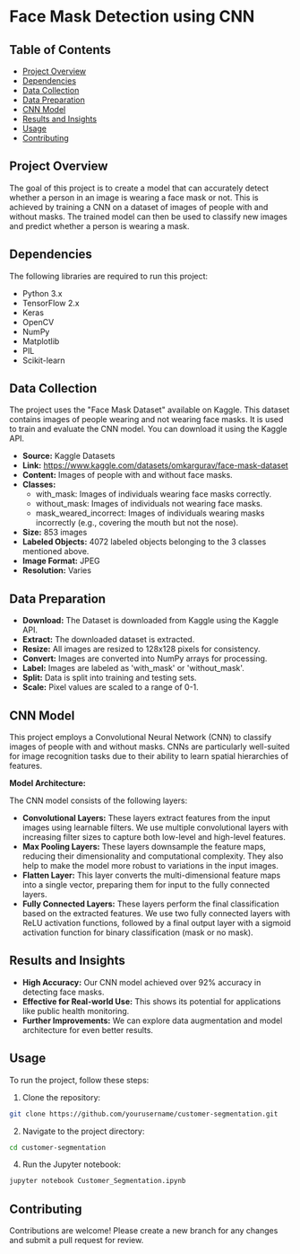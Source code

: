 # Face Mask Detection using CNN

## Table of Contents
- [Project Overview](#project-overview)
- [Dependencies](#dependencies)
- [Data Collection](#data-collection)
- [Data Preparation](#data-preparation)
- [CNN Model](#cnn-model)
- [Results and Insights](#results-and-insights)
- [Usage](#usage)
- [Contributing](#contributing)

## Project Overview
The goal of this project is to create a model that can accurately detect whether a person in an image is wearing a face mask or not. This is achieved by training a CNN on a dataset of images of people with and without masks. The trained model can then be used to classify new images and predict whether a person is wearing a mask.

## Dependencies
The following libraries are required to run this project:
- Python 3.x
- TensorFlow 2.x
- Keras
- OpenCV
- NumPy
- Matplotlib
- PIL
- Scikit-learn

## Data Collection
The project uses the "Face Mask Dataset" available on Kaggle. This dataset contains images of people wearing and not wearing face masks. It is used to train and evaluate the CNN model. You can download it using the Kaggle API.
* **Source:** Kaggle Datasets
* **Link:** https://www.kaggle.com/datasets/omkargurav/face-mask-dataset
* **Content:** Images of people with and without face masks.
* **Classes:** 
    * with_mask: Images of individuals wearing face masks correctly.
    * without_mask: Images of individuals not wearing face masks.
    * mask_weared_incorrect: Images of individuals wearing masks incorrectly (e.g., covering the mouth but not the nose).
* **Size:** 853 images
* **Labeled Objects:** 4072 labeled objects belonging to the 3 classes mentioned above.
* **Image Format:** JPEG
* **Resolution:** Varies

## Data Preparation
* **Download:** The Dataset is downloaded from Kaggle using the Kaggle API.
* **Extract:** The downloaded dataset is extracted.
* **Resize:** All images are resized to 128x128 pixels for consistency.
* **Convert:** Images are converted into NumPy arrays for processing.
* **Label:** Images are labeled as 'with_mask' or 'without_mask'.
* **Split:** Data is split into training and testing sets.
* **Scale:** Pixel values are scaled to a range of 0-1.

## CNN Model
This project employs a Convolutional Neural Network (CNN) to classify images of people with and without masks. CNNs are particularly well-suited for image recognition tasks due to their ability to learn spatial hierarchies of features.

**Model Architecture:**

The CNN model consists of the following layers:
* **Convolutional Layers:** These layers extract features from the input images using learnable filters. We use multiple convolutional layers with increasing filter sizes to capture both low-level and high-level features.
* **Max Pooling Layers:** These layers downsample the feature maps, reducing their dimensionality and computational complexity. They also help to make the model more robust to variations in the input images.
* **Flatten Layer:** This layer converts the multi-dimensional feature maps into a single vector, preparing them for input to the fully connected layers.
* **Fully Connected Layers:** These layers perform the final classification based on the extracted features. We use two fully connected layers with ReLU activation functions, followed by a final output layer with a sigmoid activation function for binary classification (mask or no mask).

## Results and Insights
* **High Accuracy:** Our CNN model achieved over 92% accuracy in detecting face masks.
* **Effective for Real-world Use:** This shows its potential for applications like public health monitoring.
* **Further Improvements:** We can explore data augmentation and model architecture for even better results.

## Usage
To run the project, follow these steps:
1. Clone the repository:
```bash
git clone https://github.com/yourusername/customer-segmentation.git
```
2. Navigate to the project directory:
```bash
cd customer-segmentation
```
4. Run the Jupyter notebook:
```bash
jupyter notebook Customer_Segmentation.ipynb
```

## Contributing
Contributions are welcome! Please create a new branch for any changes and submit a pull request for review.
